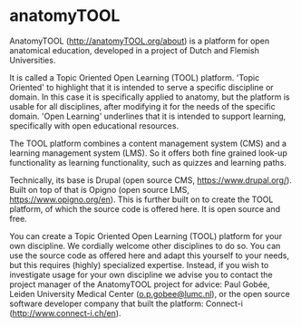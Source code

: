 # anatomyTOOL
AnatomyTOOL (http://anatomyTOOL.org/about) is a platform for open anatomical education, developed in a project of Dutch and Flemish Universities. 

It is called a Topic Oriented Open Learning (TOOL) platform. 'Topic Oriented' to highlight that it is intended to serve a specific discipline or domain. In this case it is specifically applied to anatomy, but the platform is usable for all disciplines, after modifying it for the needs of the specific domain. 'Open Learning' underlines that it is intended to support learning, specifically with open educational resources. 

The TOOL platform combines a content management system (CMS) and a learning management system (LMS). So it offers both fine grained look-up functionality as learning functionality, such as quizzes and learning paths.

Technically, its base is Drupal (open source CMS, https://www.drupal.org/). Built on top of that is Opigno (open source LMS, https://www.opigno.org/en). This is further built on to create the TOOL platform, of which the source code is offered here. It is open source and free.

You can create a Topic Oriented Open Learning (TOOL) platform for your own discipline. We cordially welcome other disciplines to do so. 
You can use the source code as offered here and adapt this yourself to your needs, but this requires (highly) specialized expertise. Instead, if you wish to investigate usage for your own discipline we advise you to contact the project manager of the AnatomyTOOL project for advice: Paul Gobée, Leiden University Medical Center (o.p.gobee@lumc.nl), or the open source software developer company that built the platform: Connect-i (http://www.connect-i.ch/en).


